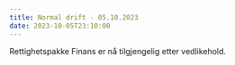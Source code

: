 ```yaml
---
title: Normal drift - 05.10.2023 
date: 2023-10-05T23:10:00
---
```

Rettighetspakke Finans er nå tilgjengelig etter vedlikehold. 

